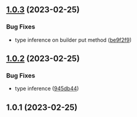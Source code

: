 

## [1.0.3](https://github.com/bang9/zustand-vault/compare/v1.0.2...v1.0.3) (2023-02-25)


### Bug Fixes

* type inference on builder put method ([be9f2f9](https://github.com/bang9/zustand-vault/commit/be9f2f93ecbbd19ed61e629ed2cbaf1f75bf58ca))

## [1.0.2](https://github.com/bang9/zustand-vault/compare/v1.0.1...v1.0.2) (2023-02-25)


### Bug Fixes

* type inference ([945db44](https://github.com/bang9/zustand-vault/commit/945db44ffa95b3423e6c2ee09b483e5f4735ee70))

## 1.0.1 (2023-02-25)